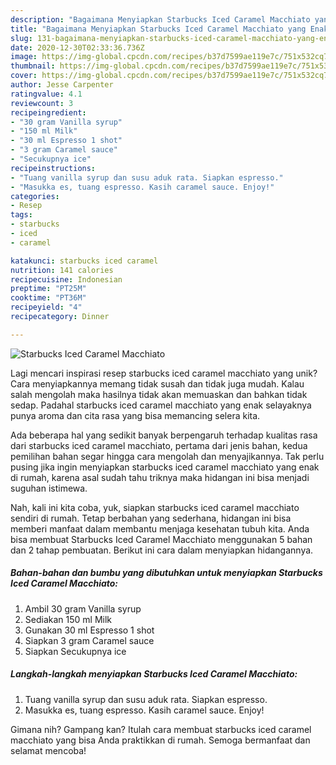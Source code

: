 ```yaml
---
description: "Bagaimana Menyiapkan Starbucks Iced Caramel Macchiato yang Enak Banget"
title: "Bagaimana Menyiapkan Starbucks Iced Caramel Macchiato yang Enak Banget"
slug: 131-bagaimana-menyiapkan-starbucks-iced-caramel-macchiato-yang-enak-banget
date: 2020-12-30T02:33:36.736Z
image: https://img-global.cpcdn.com/recipes/b37d7599ae119e7c/751x532cq70/starbucks-iced-caramel-macchiato-foto-resep-utama.jpg
thumbnail: https://img-global.cpcdn.com/recipes/b37d7599ae119e7c/751x532cq70/starbucks-iced-caramel-macchiato-foto-resep-utama.jpg
cover: https://img-global.cpcdn.com/recipes/b37d7599ae119e7c/751x532cq70/starbucks-iced-caramel-macchiato-foto-resep-utama.jpg
author: Jesse Carpenter
ratingvalue: 4.1
reviewcount: 3
recipeingredient:
- "30 gram Vanilla syrup"
- "150 ml Milk"
- "30 ml Espresso 1 shot"
- "3 gram Caramel sauce"
- "Secukupnya ice"
recipeinstructions:
- "Tuang vanilla syrup dan susu aduk rata. Siapkan espresso."
- "Masukka es, tuang espresso. Kasih caramel sauce. Enjoy!"
categories:
- Resep
tags:
- starbucks
- iced
- caramel

katakunci: starbucks iced caramel 
nutrition: 141 calories
recipecuisine: Indonesian
preptime: "PT25M"
cooktime: "PT36M"
recipeyield: "4"
recipecategory: Dinner

---
```



![Starbucks Iced Caramel Macchiato](https://img-global.cpcdn.com/recipes/b37d7599ae119e7c/751x532cq70/starbucks-iced-caramel-macchiato-foto-resep-utama.jpg)

Lagi mencari inspirasi resep starbucks iced caramel macchiato yang unik? Cara menyiapkannya memang tidak susah dan tidak juga mudah. Kalau salah mengolah maka hasilnya tidak akan memuaskan dan bahkan tidak sedap. Padahal starbucks iced caramel macchiato yang enak selayaknya punya aroma dan cita rasa yang bisa memancing selera kita.



Ada beberapa hal yang sedikit banyak berpengaruh terhadap kualitas rasa dari starbucks iced caramel macchiato, pertama dari jenis bahan, kedua pemilihan bahan segar hingga cara mengolah dan menyajikannya. Tak perlu pusing jika ingin menyiapkan starbucks iced caramel macchiato yang enak di rumah, karena asal sudah tahu triknya maka hidangan ini bisa menjadi suguhan istimewa.


Nah, kali ini kita coba, yuk, siapkan starbucks iced caramel macchiato sendiri di rumah. Tetap berbahan yang sederhana, hidangan ini bisa memberi manfaat dalam membantu menjaga kesehatan tubuh kita. Anda bisa membuat Starbucks Iced Caramel Macchiato menggunakan 5 bahan dan 2 tahap pembuatan. Berikut ini cara dalam menyiapkan hidangannya.

<!--inarticleads1-->

##### Bahan-bahan dan bumbu yang dibutuhkan untuk menyiapkan Starbucks Iced Caramel Macchiato:

1. Ambil 30 gram Vanilla syrup
1. Sediakan 150 ml Milk
1. Gunakan 30 ml Espresso 1 shot
1. Siapkan 3 gram Caramel sauce
1. Siapkan Secukupnya ice




<!--inarticleads2-->

##### Langkah-langkah menyiapkan Starbucks Iced Caramel Macchiato:

1. Tuang vanilla syrup dan susu aduk rata. Siapkan espresso.
1. Masukka es, tuang espresso. Kasih caramel sauce. Enjoy!




Gimana nih? Gampang kan? Itulah cara membuat starbucks iced caramel macchiato yang bisa Anda praktikkan di rumah. Semoga bermanfaat dan selamat mencoba!
